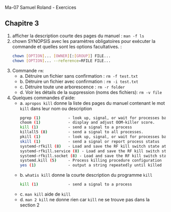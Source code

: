 Ma-07 Samuel Roland - Exercices

## Chapitre 3
1. afficher la description courte des pages du manuel : `man -f ls`
1. chown SYNOPSIS avec les paramètres obligatoires pour exécuter la commande et quelles sont les options facultatives. : 
    ```bash
    chown [OPTION]... [OWNER][:[GROUP]] FILE...
    chown [OPTION]... --reference=RFILE FILE...
    ```
1. Commande `rm`:
    - a. Détruire un fichier sans confirmation : `rm -f test.txt`
    - b. Détruire un fichier avec confirmation : `rm -i test.txt`
    - c. Détruire toute une arborescence : `rm -r folder`
    - d. Voir les détails de la suppression (noms des fichiers): `rm -v file`
1. Quelques commandes d'aide:
    - a. `apropos kill` donne la liste des pages du manuel contenant le mot `kill` dans leur nom ou description
        ```bash
        pgrep (1)            - look up, signal, or wait for processes based on name and other at...
        choom (1)            - display and adjust OOM-killer score.
        kill (1)             - send a signal to a process
        killall5 (8)         - send a signal to all processes.
        pkill (1)            - look up, signal, or wait for processes based on name and other at...
        skill (1)            - send a signal or report process status
        systemd-rfkill (8)   - Load and save the RF kill switch state at boot and change
        systemd-rfkill.service (8) - Load and save the RF kill switch state at boot and change
        systemd-rfkill.socket (8) - Load and save the RF kill switch state at boot and change
        systemd.kill (5)     - Process killing procedure configuration
        yes (1)              - output a string repeatedly until killed
        ```
    - b. `whatis kill` donne la courte description du programme `kill`
        ```bash
        kill (1)             - send a signal to a process
        ```
    - c. `man kill` aide de `kill`
    - d. `man 2 kill` ne donne rien car `kill` ne se trouve pas dans la section 2
